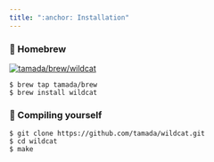```yaml
---
title: ":anchor: Installation"
---
```


### :beer: Homebrew

[![tamada/brew/wildcat](https://img.shields.io/badge/Homebrew-tamada%2Fbrew%2Fwildcat-green?logo=homebrew)](https://github.com/tamada/homebrew-brew)


```shell
$ brew tap tamada/brew
$ brew install wildcat
```

### :muscle: Compiling yourself

```shell
$ git clone https://github.com/tamada/wildcat.git
$ cd wildcat
$ make
```
